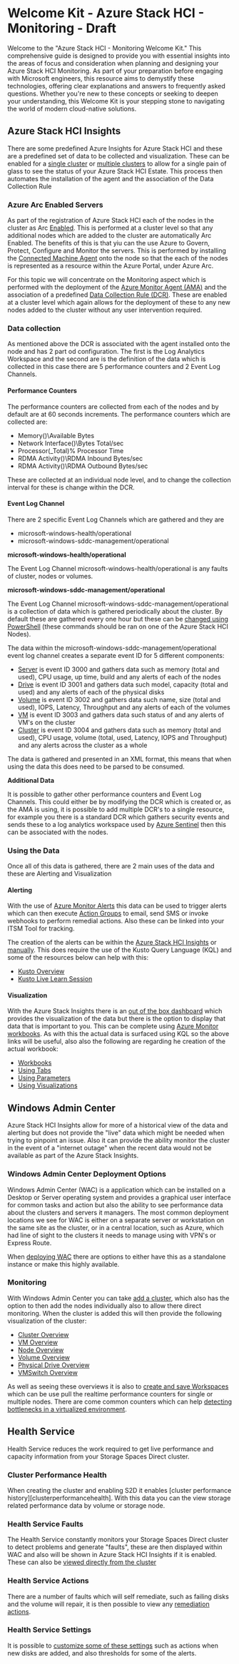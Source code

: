 [hciinsightssingle]:https://learn.microsoft.com/en-us/azure-stack/hci/manage/monitor-hci-single?tabs=22h2-and-later
[hciinsightsmultiple]:https://learn.microsoft.com/en-us/azure-stack/hci/manage/monitor-hci-multi
[arcenabledservers]:https://learn.microsoft.com/en-us/azure/azure-arc/servers/overview
[connectedmachineagent]:https://learn.microsoft.com/en-us/azure/azure-arc/servers/agent-overview
[ama]:https://learn.microsoft.com/en-us/azure/azure-monitor/agents/agents-overview
[dcr]:https://learn.microsoft.com/en-us/azure/azure-monitor/essentials/data-collection-rule-overview
[eventlogcollection]:https://learn.microsoft.com/en-us/azure-stack/hci/manage/monitor-hci-multi#viewing-and-changing-the-dump-cache-interval
[servereventid]:https://learn.microsoft.com/en-us/azure-stack/hci/manage/monitor-hci-multi#server-event-3000-rendereddescription-column-value
[driveeventid]:https://learn.microsoft.com/en-us/azure-stack/hci/manage/monitor-hci-multi#drive-event-3001-rendereddescription-column-value
[volumeeventid]:https://learn.microsoft.com/en-us/azure-stack/hci/manage/monitor-hci-multi#volume-event-3002-rendereddescription-column-value
[vmeventid]:https://learn.microsoft.com/en-us/azure-stack/hci/manage/monitor-hci-multi#virtual-machine-event-3003-rendereddescription-column-value
[clustereventid]:https://learn.microsoft.com/en-us/azure-stack/hci/manage/monitor-hci-multi#cluster-event-3004-rendereddescription-column-value
[sentinel]:https://learn.microsoft.com/en-us/azure/sentinel/overview
[alerts]:https://learn.microsoft.com/en-us/azure/azure-monitor/alerts/alerts-overview
[actiongroups]:https://learn.microsoft.com/en-us/azure/azure-monitor/alerts/action-groups
[createalerts]:https://learn.microsoft.com/en-us/azure-stack/hci/manage/setup-hci-system-alerts
[alertsfrominsights]:https://learn.microsoft.com/en-us/azure-stack/hci/manage/setup-hci-system-alerts#set-up-alerts-using-insights
[kusto]:https://learn.microsoft.com/en-us/azure/data-explorer/kusto/query/
[kustolivelearn]:https://www.youtube.com/watch?v=9NZDQDcdNVI
[azureworkbooks]:https://learn.microsoft.com/en-us/azure/azure-monitor/visualize/workbooks-create-workbook
[insightsvideo]:https://youtu.be/mcgmAsNricw
[azuremonitorworkbooks]:https://www.youtube.com/watch?v=Z5xRyy3HB8U
[azuremonitorworkbooktabs]:https://www.youtube.com/watch?v=3XY3lYgrRvA
[azuremonitorworkbookparamters]:https://www.youtube.com/watch?v=EC7n1Oo6D-o&t=142s
[azuremonitorworkbookvisualizations]:https://learn.microsoft.com/en-us/azure/azure-monitor/visualize/workbooks-visualizations
[wacdeploymentoptions]:https://learn.microsoft.com/en-us/windows-server/manage/windows-admin-center/plan/installation-options
[wacaddcluster]:https://learn.microsoft.com/en-us/azure-stack/hci/manage/monitor-cluster#add-and-connect-to-an-azure-stack-hci-cluster
[wacviewcluster]:https://learn.microsoft.com/en-us/azure-stack/hci/manage/monitor-cluster#monitor-using-windows-admin-center-dashboard
[wacviewvms]:https://learn.microsoft.com/en-us/azure-stack/hci/manage/monitor-cluster#monitor-virtual-machines
[wacviewnodes]:https://learn.microsoft.com/en-us/azure-stack/hci/manage/monitor-cluster#monitor-servers
[wacviewvolumes]:https://learn.microsoft.com/en-us/azure-stack/hci/manage/monitor-cluster#monitor-volumes
[wacviewdrives]:https://learn.microsoft.com/en-us/azure-stack/hci/manage/monitor-cluster#monitor-drives
[wacviewvmswitches]:https://learn.microsoft.com/en-us/azure-stack/hci/manage/monitor-cluster#virtual-switches
[wacworkspaces]:https://learn.microsoft.com/en-us/azure-stack/hci/manage/monitor-cluster#add-counters-with-the-performance-monitor-tool
[hypervbottleneck]:https://learn.microsoft.com/en-us/windows-server/administration/performance-tuning/role/hyper-v-server/detecting-virtualized-environment-bottlenecks
[cluserperformancehealth]:https://learn.microsoft.com/en-us/azure-stack/hci/manage/health-service-cluster-performance-history
[healthservicefaults]:https://learn.microsoft.com/en-us/azure-stack/hci/manage/health-service-faults
[healthserviceactions]:https://learn.microsoft.com/en-us/azure-stack/hci/manage/health-service-actions
[healthservicesettings]:https://learn.microsoft.com/en-us/azure-stack/hci/manage/health-service-settings



# Welcome Kit - Azure Stack HCI - Monitoring - Draft


Welcome to the "Azure Stack HCI - Monitoring Welcome Kit." This comprehensive guide is designed to provide you with essential insights into the areas of focus and consideration when planning and designing your Azure Stack HCI Monitoring. As part of your preparation before engaging with Microsoft engineers, this resource aims to demystify these technologies, offering clear explanations and answers to frequently asked questions. Whether you're new to these concepts or seeking to deepen your understanding, this Welcome Kit is your stepping stone to navigating the world of modern cloud-native solutions. 

## Azure Stack HCI Insights

There are some predefined Azure Insights for Azure Stack HCI and these are a predefined set of data to be collected and visualization.  These can be enabled for a [single cluster][hciinsightssingle] or [multiple clusters][hciinsightsmultiple] to allow for a single pain of glass to see the status of your Azure Stack HCI Estate.  This process then automates the installation of the agent and the association of the Data Collection Rule

### Azure Arc Enabled Servers

As part of the registration of Azure Stack HCI each of the nodes in the cluster as Arc [Enabled][arcenabledservers].  This is performed at a cluster level so that any additional nodes which are added to the cluster are automatically Arc Enabled.  The benefits of this is that yiu can the use Azure to Govern, Protect, Configure and Monitor the servers.  This is performed by installing the [Connected Machine Agent][connectedmachineagent] onto the node so that the each of the nodes is represented as a resource within the Azure Portal, under Azure Arc. 

For this topic we will concentrate on the Monitoring aspect which is performed with the deployment of the [Azure Monitor Agent (AMA)][ama] and the association of a predefined [Data Collection Rule (DCR)][dcr].  These are enabled at a cluster level which again allows for the deployment of these to any new nodes added to the cluster without any user intervention required.

### Data collection

As mentioned above the DCR is associated with the agent installed onto the node and has 2 part od configuration.  The first is the Log Analytics Workspace and the second are is the definition of the data which is collected in this case there are 5 performance counters and 2 Event Log Channels.

#### Performance Counters

The performance counters are collected from each of the nodes and by default are at 60 seconds increments.  The performance counters which are collected are:

 - Memory()\Available Bytes
 - Network Interface()\Bytes Total/sec
 - Processor(_Total)\% Processor Time
 - RDMA Activity()\RDMA Inbound Bytes/sec
 - RDMA Activity()\RDMA Outbound Bytes/sec

These are collected at an individual node level, and to change the collection interval for these is change within the DCR.

#### Event Log Channel

There are 2 specific Event Log Channels which are gathered and they are

- microsoft-windows-health/operational
- microsoft-windows-sddc-management/operational

**microsoft-windows-health/operational**

The Event Log Channel microsoft-windows-health/operational is any faults of cluster, nodes or volumes. 


**microsoft-windows-sddc-management/operational**

The Event Log Channel microsoft-windows-sddc-management/operational is a collection of data which is gathered periodically about the cluster.  By default these are gathered every one hour but these can be [changed using PowerShell][eventlogcollection] (these commands should be ran on one of the Azure Stack HCI Nodes).

The data within the microsoft-windows-sddc-management/operational event log channel creates a separate event ID for 5 different components:

- [Server][servereventid] is event ID 3000 and gathers data such as memory (total and used), CPU usage, up time, build and any alerts of each of the nodes
- [Drive][driveeventid] is event ID 3001 and gathers data such model, capacity (total and used) and any alerts of each of the physical disks 
- [Volume][volumeeventid] is event ID 3002 and gathers data such name, size (total and used), IOPS, Latency, Throughput and any alerts of each of the volumes
- [VM][vmeventid] is event ID 3003 and gathers data such status of and any alerts of VM's on the cluster
- [Cluster][clustereventid] is event ID 3004 and gathers data such as memory (total and used), CPU usage, volume (total, used, Latency, IOPS and Throughput) and any alerts across the cluster as a whole

The data is gathered and presented in an XML format, this means that when using the data this does need to be parsed to be consumed.

**Additional Data**

It is possible to gather other performance counters and Event Log Channels. This could either be by modifying the DCR which is created or, as the AMA is using, it is possible to add multiple DCR's to a single resource, for example you there is a standard DCR which gathers security events and sends these to a log analytics workspace used by [Azure Sentinel][sentinel] then this can be associated with the nodes.

### Using the Data

Once all of this data is gathered, there are 2 main uses of the data and these are Alerting and Visualization

#### Alerting

With the use of [Azure Monitor Alerts][alerts] this data can be used to trigger alerts which can then execute [Action Groups][actiongroups] to email, send SMS or invoke webhooks to perform remedial actions.  Also these can be linked into your ITSM Tool for tracking.

The creation of the alerts can be within the [Azure Stack HCI Insights][alertsfrominsights] or [manually][createalerts].  This does require the use of the Kusto Query Language (KQL) and some of the resources below can help with this:

- [Kusto Overview][kusto]
- [Kusto Live Learn Session][kustolivelearn]


#### Visualization  

With the Azure Stack Insights there is an [out of the box dashboard][insightsvideo] which provides the visualization of the data but there is the option to display that data that is important to you.  This can be complete using [Azure Monitor workbooks][azureworkbooks].  As with this the actual data is surfaced using KQL so the above links will be useful, also also the following are regarding he creation of the actual workbook:

- [Workbooks][azuremonitorworkbooks]
- [Using Tabs][azuremonitorworkbooktabs]
- [Using Parameters][azuremonitorworkbookparamters]
- [Using Visualizations][azuremonitorworkbookvisualizations]

## Windows Admin Center

Azure Stack HCI Insights allow for more of a historical view of the data and alerting but does not provide the "live" data which might be needed when trying to pinpoint an issue.  Also it can provide the ability monitor the cluster in the event of a "internet outage" when the recent data would not be available as part of the Azure Stack Insights.

### Windows Admin Center Deployment Options

Windows Admin Center (WAC) is a application which can be installed on a Desktop or Server operating system and provides a graphical user interface for common tasks and action but also the ability to see performance data about the clusters and servers it managers.  The most common deployment locations we see for WAC is either on a separate server or workstation on the same site as the cluster, or in a central location, such as Azure, which had line of sight to the clusters it needs to manage using with VPN's or Express Route.

When [deploying WAC][wacdeploymentoptions] there are options to either have this as a standalone instance or make this highly available.

### Monitoring

With Windows Admin Center you can take [add a cluster][wacaddcluster], which also has the option to then add the nodes individually also to allow there direct monitoring.  When the cluster is added this will then provide the following visualization of the cluster:

- [Cluster Overview][wacviewcluster]
- [VM Overview][wacviewvms]
- [Node Overview][wacviewnodes]
- [Volume Overview][wacviewvolumes]
- [Physical Drive Overview][wacviewdrives]
- [VMSwitch Overview][wacviewvmswitches]

As well as seeing these overviews it is also to [create and save Workspaces][wacworkspaces] which can be use pull the realtime performance counters for single or multiple nodes.  There are come common counters which can help [detecting bottlenecks in a virtualized environment][hypervbottleneck].

## Health Service 

Health Service reduces the work required to get live performance and capacity information from your Storage Spaces Direct cluster.

### Cluster Performance Health

When creating the cluster and enabling S2D it enables [cluster performance history][clusterperformancehealth].  With this data you can the view storage related performance data by volume or storage node.

### Health Service Faults

The Health Service constantly monitors your Storage Spaces Direct cluster to detect problems and generate "faults", these are then displayed within WAC and also will be shown in Azure Stack HCI Insights if it is enabled.  These can also be [viewed directly from the cluster][healthservicefaults]

### Health Service Actions

There are a number of faults which will self remediate, such as failing disks and the volume will repair, it is then possible to view any [remediation actions][healthserviceactions].

### Health Service Settings

It is possible to [customize some of these settings][healthservicesettings] such as actions when new disks are added, and also thresholds for some of the alerts.